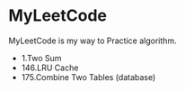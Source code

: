 # MyLeetCode
MyLeetCode is my way to Practice algorithm.

*  1.Two Sum
* 146.LRU Cache
* 175.Combine Two Tables (database)   


